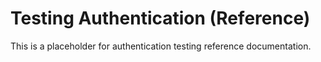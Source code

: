 # Testing Authentication (Reference)

This is a placeholder for authentication testing reference documentation.
